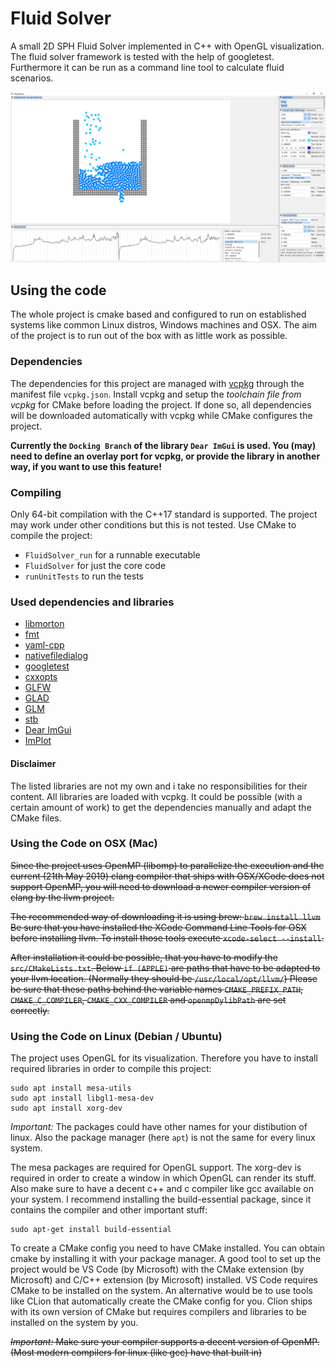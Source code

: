 # Fluid Solver
A small 2D SPH Fluid Solver implemented in C++ with OpenGL visualization. The fluid solver framework is tested with the help of googletest.
Furthermore it can be run as a command line tool to calculate fluid scenarios.

![Screenshot](https://github.com/gruco0002/FluidSolver/blob/master/resources/Screenshot.png?raw=true)

## Using the code
The whole project is cmake based and configured to run on established systems like common Linux distros, Windows machines
and OSX. The aim of the project is to run out of the box with as little work as possible.

### Dependencies
The dependencies for this project are managed with [vcpkg](https://github.com/microsoft/vcpkg) through the manifest file
`vcpkg.json`. Install vcpkg and setup the *toolchain file from vcpkg* for CMake before loading the project. If done so,
all dependencies will be downloaded automatically with vcpkg while CMake configures the project.

**Currently the `Docking Branch` of the library `Dear ImGui` is used. You (may) need to define an overlay port for vcpkg,
or provide the library in another way, if you want to use this feature!**

### Compiling
Only 64-bit compilation with the C++17 standard is supported. The project may work under other conditions but this is not tested.
Use CMake to compile the project:
- `FluidSolver_run` for a runnable executable
- `FluidSolver` for just the core code
- `runUnitTests` to run the tests

### Used dependencies and libraries

- [libmorton](https://github.com/Forceflow/libmorton)
- [fmt](https://github.com/fmtlib/fmt)
- [yaml-cpp](https://github.com/jbeder/yaml-cpp)
- [nativefiledialog](https://github.com/mlabbe/nativefiledialog)
- [googletest](https://github.com/google/googletest) 
- [cxxopts](https://github.com/jarro2783/cxxopts) 
- [GLFW](https://www.glfw.org/)
- [GLAD](https://github.com/Dav1dde/glad)
- [GLM](https://glm.g-truc.net/)
- [stb](https://github.com/nothings/stb)
- [Dear ImGui](https://github.com/ocornut/imgui)
- [ImPlot](https://github.com/epezent/implot)

  
#### Disclaimer
The listed libraries are not my own and i take no responsibilities for their content.
All libraries are loaded with vcpkg. It could be possible (with a certain amount of work) to get the dependencies
manually and adapt the CMake files.

### Using the Code on OSX (Mac)
~~Since the project uses OpenMP (libomp) to parallelize the execution and the current
(21th May 2019) clang compiler that ships with OSX/XCode does not support OpenMP, you
will need to download a newer compiler version of clang by the llvm project.~~

~~The recommended way of downloading it is using brew: `brew install llvm`
Be sure that you have installed the XCode Command Line Tools for OSX before installing llvm.
To install those tools execute `xcode-select --install`.~~

~~After installation it could be possible, that you have to modify the `src/CMakeLists.txt`.
Below `if (APPLE)` are paths that have to be adapted to your llvm location. (Normally they should be `/usr/local/opt/llvm/`)
Please be sure that these paths behind the variable names `CMAKE_PREFIX_PATH`, `CMAKE_C_COMPILER`, `CMAKE_CXX_COMPILER` and `openmpDylibPath` are set correctly.~~


### Using the Code on Linux (Debian / Ubuntu)
The project uses OpenGL for its visualization. Therefore you have to install required
libraries in order to compile this project:
```shell script
sudo apt install mesa-utils
sudo apt install libgl1-mesa-dev
sudo apt install xorg-dev
```
*Important:* The packages could have other names for your distibution of linux. Also the
package manager (here `apt`) is not the same for every linux system.

The mesa packages are required for OpenGL support. The xorg-dev is required in order to
create a window in which OpenGL can render its stuff.
Also make sure to have a decent c++ and c compiler like gcc available on your system.
I recommend installing the build-essential package, since it contains the compiler and
other important stuff:
```shell script
sudo apt-get install build-essential
```
To create a CMake config you need to have CMake installed. You can obtain cmake by installing
it with your package manager. A good tool to set up the project would be VS Code
(by Microsoft) with the CMake extension (by Microsoft) and C/C++ extension (by Microsoft)
installed. VS Code requires CMake to be installed on the system. 
An alternative would be to use tools like CLion that automatically create the CMake
config for you. Clion ships with its own version of CMake but requires compilers and
libraries to be installed on the system by you.

~~*Important:* Make sure your compiler supports a decent version of OpenMP. (Most modern
compilers for linux (like gcc) have that built in)~~

